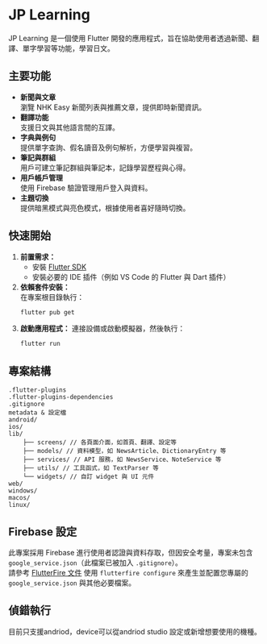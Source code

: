 # JP Learning

JP Learning 是一個使用 Flutter 開發的應用程式，旨在協助使用者透過新聞、翻譯、單字學習等功能，學習日文。

## 主要功能
- **新聞與文章**  
  瀏覽 NHK Easy 新聞列表與推薦文章，提供即時新聞資訊。
- **翻譯功能**  
  支援日文與其他語言間的互譯。
- **字典與例句**  
  提供單字查詢、假名讀音及例句解析，方便學習與複習。
- **筆記與群組**  
  用戶可建立筆記群組與筆記本，記錄學習歷程與心得。
- **用戶帳戶管理**  
  使用 Firebase 驗證管理用戶登入與資料。
- **主題切換**  
  提供暗黑模式與亮色模式，根據使用者喜好隨時切換。

## 快速開始
1. **前置需求：**  
   - 安裝 [Flutter SDK](https://flutter.dev/docs/get-started/install)
   - 安裝必要的 IDE 插件（例如 VS Code 的 Flutter 與 Dart 插件）
2. **依賴套件安裝：**  
   在專案根目錄執行：
   ```sh
   flutter pub get
   ```
3. **啟動應用程式：**
    連接設備或啟動模擬器，然後執行：
    ```sh
    flutter run
    ```
## 專案結構
```
.flutter-plugins
.flutter-plugins-dependencies
.gitignore
metadata & 設定檔
android/
ios/
lib/
    ├── screens/ // 各頁面介面，如首頁、翻譯、設定等
    ├── models/ // 資料模型，如 NewsArticle、DictionaryEntry 等
    ├── services/ // API 服務，如 NewsService、NoteService 等
    ├── utils/ // 工具函式，如 TextParser 等
    └── widgets/ // 自訂 widget 與 UI 元件
web/
windows/
macos/
linux/
```
## Firebase 設定
此專案採用 Firebase 進行使用者認證與資料存取，但因安全考量，專案未包含 `google_service.json`（此檔案已被加入 `.gitignore`）。  
請參考 [FlutterFire 文件](https://firebase.flutter.dev/docs/cli) 使用 `flutterfire configure` 來產生並配置您專屬的 `google_service.json` 與其他必要檔案。

## 偵錯執行
目前只支援andriod，device可以從andriod studio 設定或新增想要使用的機種。


